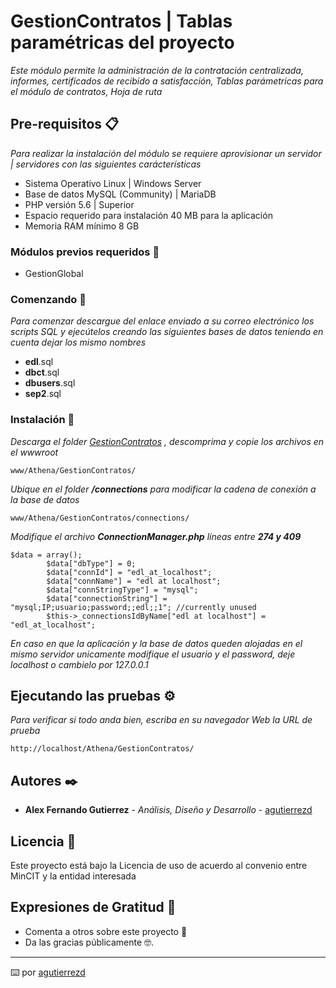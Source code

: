 # GestionContratos | Tablas paramétricas del proyecto

_Este módulo permite la administración de la contratación centralizada, informes, certificados de recibido a satisfacción, Tablas parámetricas para el módulo de contratos, Hoja de ruta_

## Pre-requisitos 📋

_Para realizar la instalación del módulo se requiere aprovisionar un servidor | servidores con las siguientes carácterísticas_

* Sistema Operativo Linux | Windows Server
* Base de datos MySQL (Community) | MariaDB
* PHP versión 5.6 | Superior
* Espacio requerido para instalación 40 MB para la aplicación
* Memoria RAM mínimo 8 GB

### Módulos previos requeridos 🚀

* GestionGlobal


### Comenzando 🚀

_Para comenzar descargue del enlace enviado a su correo electrónico los scripts SQL y ejecútelos creando las siguientes bases de datos teniendo en cuenta dejar los mismo nombres_

* **edl**.sql
* **dbct**.sql
* **dbusers**.sql
* **sep2**.sql

### Instalación 🔧

_Descarga el folder [GestionContratos](https://github.com/agutierrezd/GestionContratos) , descomprima y copie los archivos en el wwwroot_

```
www/Athena/GestionContratos/
```

_Ubique en el folder **/connections** para modificar la cadena de conexión a la base de datos_

```
www/Athena/GestionContratos/connections/
```
_Modifique el archivo **ConnectionManager.php** líneas entre **274 y 409**_

```
$data = array();
		$data["dbType"] = 0;
		$data["connId"] = "edl_at_localhost";
		$data["connName"] = "edl at localhost";
		$data["connStringType"] = "mysql";
		$data["connectionString"] = "mysql;IP;usuario;password;;edl;;1"; //currently unused
		$this->_connectionsIdByName["edl at localhost"] = "edl_at_localhost";
```  
 _En caso en que la aplicación y la base de datos queden alojadas en el mismo servidor unicamente modifique el usuario y el password, deje localhost o cambielo por 127.0.0.1_

## Ejecutando las pruebas ⚙️

_Para verificar si todo anda bien, escriba en su navegador Web la URL de prueba_

```
http://localhost/Athena/GestionContratos/
```

## Autores ✒️

* **Alex Fernando Gutierrez** - *Análisis, Diseño y Desarrollo* - [agutierrezd](https://github.com/agutierrezd/)

## Licencia 📄

Este proyecto está bajo la Licencia de uso de acuerdo al convenio entre MinCIT y la entidad interesada

## Expresiones de Gratitud 🎁

* Comenta a otros sobre este proyecto 📢
* Da las gracias públicamente 🤓.

---
⌨️ por [agutierrezd](https://github.com/agutierrezd/)
 

 
